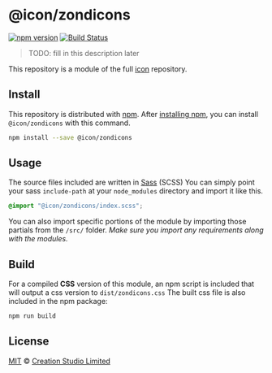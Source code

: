 # @icon/zondicons

[![npm version](https://img.shields.io/npm/v/@icon/zondicons.svg)](https://www.npmjs.org/package/@icon/zondicons)
[![Build Status](https://travis-ci.org/icon/icon.svg?branch=master)](https://travis-ci.org/icon/icon)

> TODO: fill in this description later

This repository is a module of the full [icon][icon] repository.

## Install

This repository is distributed with [npm]. After [installing npm][install-npm], you can install `@icon/zondicons` with this command.

```bash
npm install --save @icon/zondicons
```

## Usage

The source files included are written in [Sass][sass] (SCSS) You can simply point your sass `include-path` at your `node_modules` directory and import it like this.

```scss
@import "@icon/zondicons/index.scss";
```

You can also import specific portions of the module by importing those partials from the `/src/` folder. _Make sure you import any requirements along with the modules._

## Build

For a compiled **CSS** version of this module, an npm script is included that will output a css version to `dist/zondicons.css` The built css file is also included in the npm package:

```bash
npm run build
```

## License

[MIT](./LICENSE) &copy; [Creation Studio Limited](https://creationstudio.com/)

[icon]: https://github.com/icon/icon
[docs]: http://icon.github.io/
[npm]: https://www.npmjs.com/
[install-npm]: https://docs.npmjs.com/getting-started/installing-node
[sass]: http://sass-lang.com/
